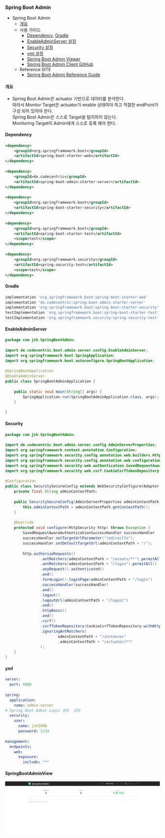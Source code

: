 ### Spring Boot Admin

- Spring Boot Admin
    * [개요](#개요)
    * 사용 가이드
        + [Dependency](#Dependency), [Gradle](#Gradle)
        + [EnableAdminServer 설정](#EnableAdminServer)
        + [Security 설정](#Security)
        + [yml 설정](#yml)
        + [Spring Boot Admin Viewer](#SpringBootAdminView)
        + [Spring Boot Admin Client GitHub](https://github.com/suhojang/SpringBootAdminClient)
    * Reference SITE
        + [Spring Boot Admin Reference Guide](https://codecentric.github.io/spring-boot-admin/current/)

#### 개요
+ Spring Boot Admin은 actuator 기반으로 데이터를 분석한다.   
  따라서 Monitor Target은 actuator가 enable 상태여야 하고 적절한 endPoint가 구성 되어 있어야 한다.   
  Spring Boot Admin은 스스로 Target을 탐지하지 않는다.   
  Monitoring Target이 Admin에게 스스로 등록 해야 한다.

#### Dependency
```xml
<dependency>
    <groupId>org.springframework.boot</groupId>
    <artifactId>spring-boot-starter-web</artifactId>
</dependency>

<dependency>
    <groupId>de.codecentric</groupId>
    <artifactId>spring-boot-admin-starter-server</artifactId>
</dependency>

<dependency>
    <groupId>org.springframework.boot</groupId>
    <artifactId>spring-boot-starter-security</artifactId>
</dependency>

<dependency>
    <groupId>org.springframework.boot</groupId>
    <artifactId>spring-boot-starter-test</artifactId>
    <scope>test</scope>
</dependency>

<dependency>
    <groupId>org.springframework.security</groupId>
    <artifactId>spring-security-test</artifactId>
    <scope>test</scope>
</dependency>
```

#### Gradle
```groovy
implementation 'org.springframework.boot:spring-boot-starter-web'
implementation 'de.codecentric:spring-boot-admin-starter-server'
implementation 'org.springframework.boot:spring-boot-starter-security'
testImplementation 'org.springframework.boot:spring-boot-starter-test'
testImplementation 'org.springframework.security:spring-security-test'
```

#### EnableAdminServer
````java
package com.jsh.SpringBootAdmin;

import de.codecentric.boot.admin.server.config.EnableAdminServer;
import org.springframework.boot.SpringApplication;
import org.springframework.boot.autoconfigure.SpringBootApplication;

@SpringBootApplication
@EnableAdminServer
public class SpringBootAdminApplication {

    public static void main(String[] args) {
        SpringApplication.run(SpringBootAdminApplication.class, args);
    }

}

````

#### Security
````java
package com.jsh.SpringBootAdmin;

import de.codecentric.boot.admin.server.config.AdminServerProperties;
import org.springframework.context.annotation.Configuration;
import org.springframework.security.config.annotation.web.builders.HttpSecurity;
import org.springframework.security.config.annotation.web.configuration.WebSecurityConfigurerAdapter;
import org.springframework.security.web.authentication.SavedRequestAwareAuthenticationSuccessHandler;
import org.springframework.security.web.csrf.CookieCsrfTokenRepository;

@Configuration
public class SecuritySecureConfig extends WebSecurityConfigurerAdapter {
    private final String adminContextPath;

    public SecuritySecureConfig(AdminServerProperties adminContextPath) {
        this.adminContextPath = adminContextPath.getContextPath();
    }

    @Override
    protected void configure(HttpSecurity http) throws Exception {
        SavedRequestAwareAuthenticationSuccessHandler successHandler    = new SavedRequestAwareAuthenticationSuccessHandler();
        successHandler.setTargetUrlParameter("redirectTo");
        successHandler.setDefaultTargetUrl(adminContextPath + "/");

        http.authorizeRequests()
                .antMatchers(adminContextPath + "/assets/**").permitAll()
                .antMatchers(adminContextPath + "/login").permitAll()
                .anyRequest().authenticated()
                .and()
                .formLogin().loginPage(adminContextPath + "/login")
                .successHandler(successHandler)
                .and()
                .logout()
                .logoutUrl(adminContextPath + "/logout")
                .and()
                .httpBasic()
                .and()
                .csrf()
                .csrfTokenRepository(CookieCsrfTokenRepository.withHttpOnlyFalse())
                .ignoringAntMatchers(
                        adminContextPath + "/instances"
                        ,adminContextPath + "/actuator/**"
                );
    }
}
````

#### yml
````yml
server:
  port: 8080

spring:
  application:
    name: admin-server
# Spring Boot Admin Login 정보  설정
  security:
    user:
      name: jsh2808
      password: 1234

management:
  endpoints:
    web:
      exposure:
        include: "*"
````
#### SpringBootAdminView
![Spring Boot Admin](https://github.com/suhojang/SpringBootAdmin/blob/master/springbootAdmin.png)

